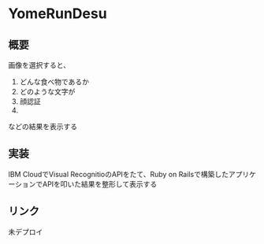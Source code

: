 # YomeRunDesu
## 概要
画像を選択すると、
1. どんな食べ物であるか
1. どのような文字が
1. 顔認証
1. 
などの結果を表示する

## 実装
IBM CloudでVisual RecognitioのAPIをたて、Ruby on Railsで構築したアプリケーションでAPIを叩いた結果を整形して表示する

## リンク
未デプロイ
